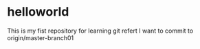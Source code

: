 # helloworld
This is my fist repository for learning git
refert
I want to commit to origin/master-branch01
